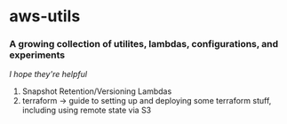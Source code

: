 # aws-utils

### A growing collection of utilites, lambdas, configurations, and experiments

_I hope they're helpful_

1. Snapshot Retention/Versioning Lambdas
2. terraform -> guide to setting up and deploying some terraform stuff, including using remote state via S3